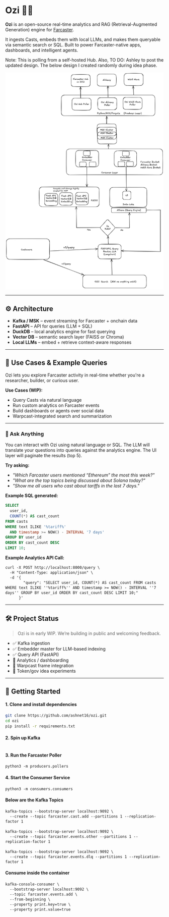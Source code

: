 # Ozi 🧠📡

**Ozi** is an open-source real-time analytics and RAG (Retrieval-Augmented Generation) engine for [Farcaster](https://www.farcaster.xyz).

It ingests Casts, embeds them with local LLMs, and makes them queryable via semantic search or SQL. Built to power Farcaster-native apps, dashboards, and intelligent agents.

Note: This is polling from a self-hosted Hub. Also, TO DO: Ashley to post the updated design. The below design I created randomly during idea phase. 



![Ozi Architecture](./april3_design_v1.png)



---

## ⚙️ Architecture

- **Kafka / MSK** – event streaming for Farcaster + onchain data
- **FastAPI** – API for queries (LLM + SQL)
- **DuckDB** – local analytics engine for fast querying
- **Vector DB** – semantic search layer (FAISS or Chroma)
- **Local LLMs** – embed + retrieve context-aware responses

---

## 🧪 Use Cases & Example Queries

Ozi lets you explore Farcaster activity in real-time whether you're a researcher, builder, or curious user.

**Use Cases (WIP):**
- Query Casts via natural language
- Run custom analytics on Farcaster events
- Build dashboards or agents over social data
- Warpcast-integrated search and summarization

---

### 🧠 Ask Anything

You can interact with Ozi using natural language or SQL. The LLM will translate your questions into queries against the analytics engine. The UI layer will paginate the results (top 5).

**Try asking:**
- _"Which Farcaster users mentioned “Ethereum” the most this week?"_
- _"What are the top topics being discussed about Solana today?"_
- _"Show me all users who cast about tariffs in the last 7 days."_

**Example SQL generated:**

```sql
SELECT 
  user_id, 
  COUNT(*) AS cast_count
FROM casts
WHERE text ILIKE '%tariff%'
  AND timestamp >= NOW() - INTERVAL '7 days'
GROUP BY user_id
ORDER BY cast_count DESC
LIMIT 10;
```

**Example Analytics API Call:**
```
curl -X POST http://localhost:8000/query \
  -H "Content-Type: application/json" \
  -d '{
        "query": "SELECT user_id, COUNT(*) AS cast_count FROM casts WHERE text ILIKE ''%tariff%'' AND timestamp >= NOW() - INTERVAL ''7 days'' GROUP BY user_id ORDER BY cast_count DESC LIMIT 10;"
      }'
```
---

## 🛠️ Project Status

> Ozi is in early WIP. We’re building in public and welcoming feedback.

- ✅ Kafka ingestion
- ✅ Embedder master for LLM-based indexing
- ✅ Query API (FastAPI)
- 🧩 Analytics / dashboarding
- 🧩 Warpcast frame integration
- 🧩 Token/gov idea experiments

---

## 🚀 Getting Started

#### 1. Clone and install dependencies

```bash
git clone https://github.com/ashnet16/ozi.git
cd ozi
pip install -r requirements.txt
```

#### 2. Spin up Kafka

``` docker compose up -d

```

#### 3. Run the Farcaster Poller

```
python3 -m producers.pollers
```
#### 4. Start the Consumer Service

```
python3 -m consumers.consumers
```


#### Below are the Kafka Topics

```
kafka-topics --bootstrap-server localhost:9092 \
  --create --topic farcaster.cast.add --partitions 1 --replication-factor 1

kafka-topics --bootstrap-server localhost:9092 \
  --create --topic farcaster.events.other --partitions 1 --replication-factor 1

kafka-topics --bootstrap-server localhost:9092 \
  --create --topic farcaster.events.dlq --partitions 1 --replication-factor 1
```

#### Consume inside the container


```
kafka-console-consumer \
  --bootstrap-server localhost:9092 \
  --topic farcaster.events.add \
  --from-beginning \
  --property print.key=true \
  --property print.value=true

```
